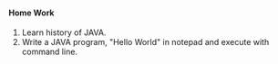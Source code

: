 #### Home Work

1. Learn history of JAVA.
2. Write a JAVA program, "Hello World" in notepad and execute with command line.